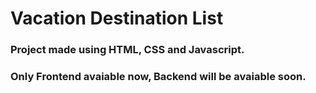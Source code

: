 # Vacation Destination List  
### Project made using HTML, CSS and Javascript.  
### Only Frontend avaiable now, Backend will be avaiable soon.  
